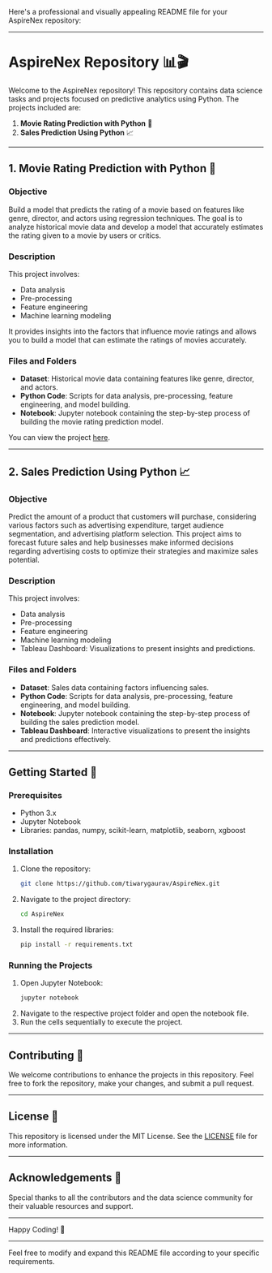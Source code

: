 Here's a professional and visually appealing README file for your AspireNex repository:

---

# AspireNex Repository 📊🎬

Welcome to the AspireNex repository! This repository contains data science tasks and projects focused on predictive analytics using Python. The projects included are:

1. **Movie Rating Prediction with Python** 🎥
2. **Sales Prediction Using Python** 📈

---

## 1. Movie Rating Prediction with Python 🎥

### Objective
Build a model that predicts the rating of a movie based on features like genre, director, and actors using regression techniques. The goal is to analyze historical movie data and develop a model that accurately estimates the rating given to a movie by users or critics.

### Description
This project involves:
- Data analysis
- Pre-processing
- Feature engineering
- Machine learning modeling

It provides insights into the factors that influence movie ratings and allows you to build a model that can estimate the ratings of movies accurately.

### Files and Folders
- **Dataset**: Historical movie data containing features like genre, director, and actors.
- **Python Code**: Scripts for data analysis, pre-processing, feature engineering, and model building.
- **Notebook**: Jupyter notebook containing the step-by-step process of building the movie rating prediction model.

You can view the project [here](https://github.com/tiwarygaurav/AspireNex).

---

## 2. Sales Prediction Using Python 📈

### Objective
Predict the amount of a product that customers will purchase, considering various factors such as advertising expenditure, target audience segmentation, and advertising platform selection. This project aims to forecast future sales and help businesses make informed decisions regarding advertising costs to optimize their strategies and maximize sales potential.

### Description
This project involves:
- Data analysis
- Pre-processing
- Feature engineering
- Machine learning modeling
- Tableau Dashboard: Visualizations to present insights and predictions.

### Files and Folders
- **Dataset**: Sales data containing factors influencing sales.
- **Python Code**: Scripts for data analysis, pre-processing, feature engineering, and model building.
- **Notebook**: Jupyter notebook containing the step-by-step process of building the sales prediction model.
- **Tableau Dashboard**: Interactive visualizations to present the insights and predictions effectively.

---

## Getting Started 🚀

### Prerequisites
- Python 3.x
- Jupyter Notebook
- Libraries: pandas, numpy, scikit-learn, matplotlib, seaborn, xgboost

### Installation
1. Clone the repository:
   ```bash
   git clone https://github.com/tiwarygaurav/AspireNex.git
   ```
2. Navigate to the project directory:
   ```bash
   cd AspireNex
   ```
3. Install the required libraries:
   ```bash
   pip install -r requirements.txt
   ```

### Running the Projects
1. Open Jupyter Notebook:
   ```bash
   jupyter notebook
   ```
2. Navigate to the respective project folder and open the notebook file.
3. Run the cells sequentially to execute the project.

---

## Contributing 🤝

We welcome contributions to enhance the projects in this repository. Feel free to fork the repository, make your changes, and submit a pull request.

---

## License 📜

This repository is licensed under the MIT License. See the [LICENSE](LICENSE) file for more information.

---

## Acknowledgements 🙏

Special thanks to all the contributors and the data science community for their valuable resources and support.

---

Happy Coding! 🚀

---

Feel free to modify and expand this README file according to your specific requirements.
